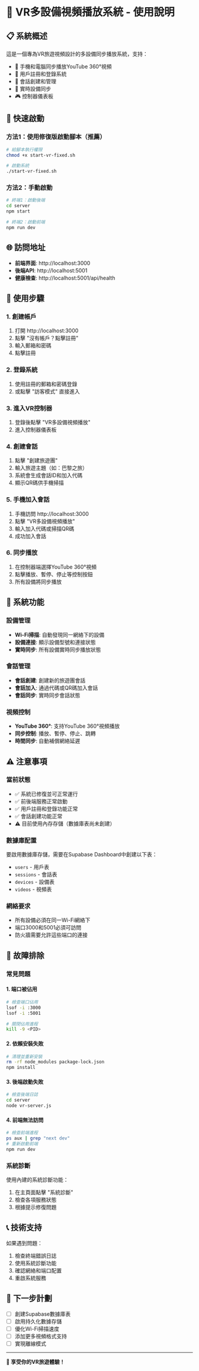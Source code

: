 # 🚀 VR多設備視頻播放系統 - 使用說明

## 📋 系統概述

這是一個專為VR旅遊視頻設計的多設備同步播放系統，支持：
- 📱 手機和電腦同步播放YouTube 360°視頻
- 🔐 用戶註冊和登錄系統
- 🎯 會話創建和管理
- 📡 實時設備同步
- 🎮 控制器儀表板

## 🚀 快速啟動

### 方法1：使用修復版啟動腳本（推薦）
```bash
# 給腳本執行權限
chmod +x start-vr-fixed.sh

# 啟動系統
./start-vr-fixed.sh
```

### 方法2：手動啟動
```bash
# 終端1：啟動後端
cd server
npm start

# 終端2：啟動前端
npm run dev
```

## 🌐 訪問地址

- **前端界面**: http://localhost:3000
- **後端API**: http://localhost:5001
- **健康檢查**: http://localhost:5001/api/health

## 📱 使用步驟

### 1. 創建帳戶
1. 打開 http://localhost:3000
2. 點擊 "沒有帳戶？點擊註冊"
3. 輸入郵箱和密碼
4. 點擊註冊

### 2. 登錄系統
1. 使用註冊的郵箱和密碼登錄
2. 或點擊 "訪客模式" 直接進入

### 3. 進入VR控制器
1. 登錄後點擊 "VR多設備視頻播放"
2. 進入控制器儀表板

### 4. 創建會話
1. 點擊 "創建旅遊團"
2. 輸入旅遊主題（如：巴黎之旅）
3. 系統會生成會話ID和加入代碼
4. 顯示QR碼供手機掃描

### 5. 手機加入會話
1. 手機訪問 http://localhost:3000
2. 點擊 "VR多設備視頻播放"
3. 輸入加入代碼或掃描QR碼
4. 成功加入會話

### 6. 同步播放
1. 在控制器端選擇YouTube 360°視頻
2. 點擊播放、暫停、停止等控制按鈕
3. 所有設備將同步播放

## 🔧 系統功能

### 設備管理
- **Wi-Fi掃描**: 自動發現同一網絡下的設備
- **設備連接**: 顯示設備型號和連接狀態
- **實時同步**: 所有設備實時同步播放狀態

### 會話管理
- **會話創建**: 創建新的旅遊團會話
- **會話加入**: 通過代碼或QR碼加入會話
- **會話同步**: 實時同步會話狀態

### 視頻控制
- **YouTube 360°**: 支持YouTube 360°視頻播放
- **同步控制**: 播放、暫停、停止、跳轉
- **時間同步**: 自動補償網絡延遲

## ⚠️ 注意事項

### 當前狀態
- ✅ 系統已修復並可正常運行
- ✅ 前後端服務正常啟動
- ✅ 用戶註冊和登錄功能正常
- ✅ 會話創建功能正常
- ⚠️ 目前使用內存存儲（數據庫表尚未創建）

### 數據庫配置
要啟用數據庫存儲，需要在Supabase Dashboard中創建以下表：
- `users` - 用戶表
- `sessions` - 會話表
- `devices` - 設備表
- `videos` - 視頻表

### 網絡要求
- 所有設備必須在同一Wi-Fi網絡下
- 端口3000和5001必須可訪問
- 防火牆需要允許這些端口的連接

## 🐛 故障排除

### 常見問題

#### 1. 端口被佔用
```bash
# 檢查端口佔用
lsof -i :3000
lsof -i :5001

# 關閉佔用進程
kill -9 <PID>
```

#### 2. 依賴安裝失敗
```bash
# 清理並重新安裝
rm -rf node_modules package-lock.json
npm install
```

#### 3. 後端啟動失敗
```bash
# 檢查後端日誌
cd server
node vr-server.js
```

#### 4. 前端無法訪問
```bash
# 檢查前端進程
ps aux | grep "next dev"
# 重新啟動前端
npm run dev
```

### 系統診斷
使用內建的系統診斷功能：
1. 在主頁面點擊 "系統診斷"
2. 檢查各項服務狀態
3. 根據提示修復問題

## 📞 技術支持

如果遇到問題：
1. 檢查終端錯誤日誌
2. 使用系統診斷功能
3. 確認網絡和端口配置
4. 重啟系統服務

## 🎯 下一步計劃

- [ ] 創建Supabase數據庫表
- [ ] 啟用持久化數據存儲
- [ ] 優化Wi-Fi掃描速度
- [ ] 添加更多視頻格式支持
- [ ] 實現離線模式

---

**🎉 享受你的VR旅遊體驗！**
